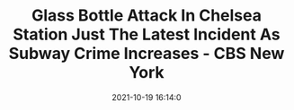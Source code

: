 ---
"title": "Glass Bottle Attack In Chelsea Station Just The Latest Incident As Subway Crime Increases - CBS New York"
"date": "2021-10-19 16:14:0"
"feed_name": "GOOGLENEWSCONSTRUCTION"
"feed_website": "https://news.google.com/search?q=construction%2Bincident&hl=en-US&gl=US&ceid=US:en"
"feed_rss": "https://news.google.com/rss/search?q=construction%2Bincident&hl=en-US&gl=US&ceid=US:en"
"link": "https://newyork.cbslocal.com/2021/10/19/subway-crime-latest/"
"source": "{'href': 'https://newyork.cbslocal.com', 'title': 'CBS New York'}"
"file": "_posts/2021-1-1-9d870d1eb79bb56c7dbca8e26867fc6ed0876b64.md"
"accident": "1"
"drilling": "1"
"dead": "0"
"injured": "0"
"arrested": "0"
"place": "unknown place"
"where": "unknown site"
"causes": "unknown"
"place_uri": "unknown place"
---